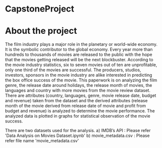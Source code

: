 # CapstoneProject

# About the project

The film industry plays a major role in the planetary or world-wide economy. It is the symbolic contributor to the global economy. Every year more than hundreds to thousands of movies are released to the public with the hope that the movies getting released will be the next blockbuster. According to the movie industry statistics, six to seven movies out of ten are unprofitable, only one third of the movies are successful. The producers, studios, investors, sponsors in the movie industry are alike interested in predicting the box office success of the movie. 
This paperwork is on analyzing the film genre, the release date around holidays, the release month of movies, the languages and country with more movies from the movie review dataset. There are attributes (country, languages, genre, movie release date, budget and revenue) taken from the dataset and the derived attributes (release month of the movie derived from release date of movie and profit from budget and revenue) is analyzed to determine the movie performance. The analyzed data is plotted in graphs for statistical observation of the movie success. 

There are two datasets used for the analysis.
a)	IMDB’s API : Please refer 'Data Analysis on Movies Dataset.ipynb'
b)	movie_metadata.csv : Please refer file name 'movie_metadata.csv'

